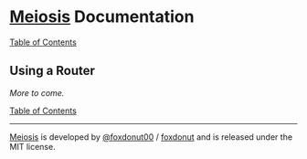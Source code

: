 # [Meiosis](https://meiosis.js.org) Documentation

[Table of Contents](toc.html)

## Using a Router

_More to come._

[Table of Contents](toc.html)

-----

[Meiosis](https://meiosis.js.org) is developed by
[@foxdonut00](http://twitter.com/foxdonut00) /
[foxdonut](https://github.com/foxdonut)
and is released under the MIT license.
